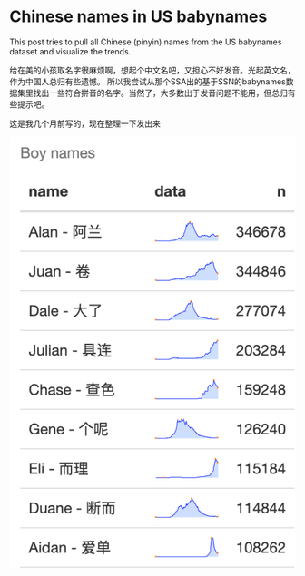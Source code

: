 # Chinese names in US babynames

This post tries to pull all Chinese (pinyin) names from the US babynames dataset and visualize the trends. 

给在美的小孩取名字很麻烦啊，想起个中文名吧，又担心不好发音。光起英文名，作为中国人总归有些遗憾。 所以我尝试从那个SSA出的基于SSN的babynames数据集里找出一些符合拼音的名字。当然了，大多数出于发音问题不能用，但总归有些提示吧。

这是我几个月前写的，现在整理一下发出来

![](preview.png)